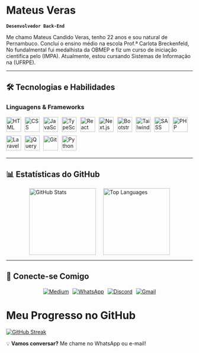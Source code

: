 # **Mateus Veras**  
**`Desenvolvedor Back-End`**  

Me chamo Mateus Candido Veras, tenho 22 anos e sou natural de Pernambuco. Concluí o ensino médio na escola Prof.ª Carlota Breckenfeld, No fundalmental fui medalhista da OBMEP e fiz um curso de iniciação cientifica pelo (IMPA). Atualmente, estou cursando Sistemas de Informação na (UFRPE).

---

## 🛠 **Tecnologias e Habilidades**  

### **Linguagens & Frameworks**  
<div style="display: flex; flex-wrap: wrap; gap: 10px; margin-bottom: 20px;">
  <img src="https://cdn.jsdelivr.net/gh/devicons/devicon/icons/html5/html5-original.svg" alt="HTML" title="HTML" width="40" />
  <img src="https://cdn.jsdelivr.net/gh/devicons/devicon/icons/css3/css3-original.svg" alt="CSS" title="CSS" width="40" />
  <img src="https://cdn.jsdelivr.net/gh/devicons/devicon/icons/javascript/javascript-original.svg" alt="JavaScript" title="JavaScript" width="40" />
  <img src="https://cdn.jsdelivr.net/gh/devicons/devicon/icons/typescript/typescript-original.svg" alt="TypeScript" title="TypeScript" width="40" />
  <img src="https://cdn.jsdelivr.net/gh/devicons/devicon/icons/react/react-original.svg" alt="React" title="React" width="40" />
  <img src="https://cdn.jsdelivr.net/gh/devicons/devicon/icons/nextjs/nextjs-original.svg" alt="Next.js" title="Next.js" width="40" />
  <img src="https://cdn.jsdelivr.net/gh/devicons/devicon/icons/bootstrap/bootstrap-original.svg" alt="Bootstrap" title="Bootstrap" width="40" />
  <img src="https://cdn.jsdelivr.net/gh/devicons/devicon/icons/tailwindcss/tailwindcss-original.svg" alt="Tailwind" title="Tailwind" width="40" />
  <img src="https://cdn.jsdelivr.net/gh/devicons/devicon/icons/sass/sass-original.svg" alt="SASS" title="SASS" width="40" />
  <img src="https://cdn.jsdelivr.net/gh/devicons/devicon/icons/php/php-original.svg" alt="PHP" title="PHP" width="40" />
  <img src="https://cdn.jsdelivr.net/gh/devicons/devicon/icons/laravel/laravel-original.svg" alt="Laravel" title="Laravel" width="40" />
  <img src="https://cdn.jsdelivr.net/gh/devicons/devicon/icons/jquery/jquery-original.svg" alt="jQuery" title="jQuery" width="40" />
  <img src="https://cdn.jsdelivr.net/gh/devicons/devicon/icons/git/git-original.svg" alt="Git" title="Git" width="40" />
  <img src="https://cdn.jsdelivr.net/gh/devicons/devicon/icons/python/python-original.svg" alt="Python" title="Python" width="40" />
</div>  

---

## 📊 **Estatísticas do GitHub**  

<div style="display: flex; flex-wrap: wrap; gap: 20px; justify-content: center;">
  <img height="180em" src="https://github-readme-stats.vercel.app/api?username=mateuscandidoveras&show_icons=true&theme=tokyonight&include_all_commits=true&locale=pt-br" alt="GitHub Stats" />
  <img height="180em" src="https://github-readme-stats.vercel.app/api/top-langs/?username=mateuscandidoveras&theme=tokyonight&layout=compact&custom_title=Tecnologias&langs_count=8" alt="Top Languages" />
</div>  

---

## 📲 **Conecte-se Comigo**  

<div style="display: flex; flex-wrap: wrap; gap: 10px; justify-content: center; margin-top: 20px;">
  <a href="https://medium.com/@mateusverascandido" target="_blank">
    <img src="https://img.shields.io/badge/Medium-12100E?style=for-the-badge&logo=medium&logoColor=white" alt="Medium" />
  </a>
  <a href="https://wa.me/5587999163042" target="_blank">
    <img src="https://img.shields.io/badge/WhatsApp-25D366?style=for-the-badge&logo=whatsapp&logoColor=white" alt="WhatsApp" />
  </a>
  <a href="https://discord.com/users/1300847747980591154" target="_blank">
    <img src="https://img.shields.io/badge/Discord-5865F2?style=for-the-badge&logo=discord&logoColor=white" alt="Discord" />
  </a>
  <a href="mailto:mateusverascandido@gmail.com?subject=Contato%20via%20GitHub">
    <img src="https://img.shields.io/badge/Gmail-D14836?style=for-the-badge&logo=gmail&logoColor=white" alt="Gmail" />
  </a>
</div>


# Meu Progresso no GitHub

[![GitHub Streak](https://streak-stats.demolab.com?user=SEU_USERNAME&theme=dark&hide_border=true)](https://git.io/streak-stats)

💡 **Vamos conversar?** Me chame no WhatsApp ou e-mail!  

